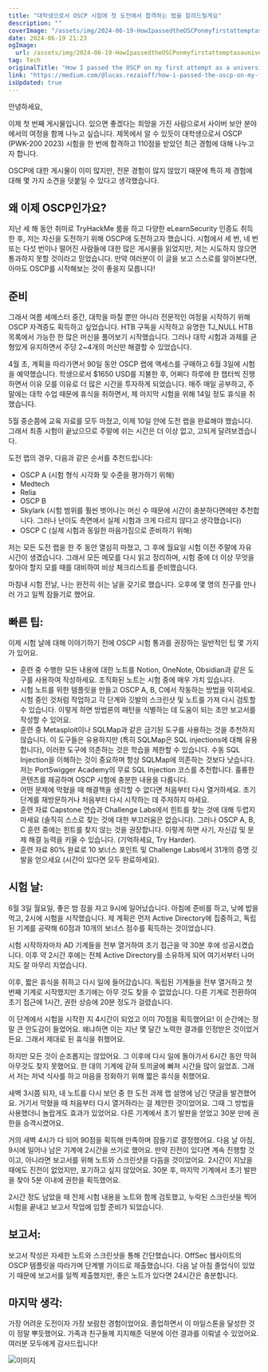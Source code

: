 ```yaml
---
title: "대학생으로서 OSCP 시험에 첫 도전에서 합격하는 법을 알려드릴게요"
description: ""
coverImage: "/assets/img/2024-06-19-HowIpassedtheOSCPonmyfirstattemptasauniversitystudent_0.png"
date: 2024-06-19 21:23
ogImage:
  url: /assets/img/2024-06-19-HowIpassedtheOSCPonmyfirstattemptasauniversitystudent_0.png
tag: Tech
originalTitle: "How I passed the OSCP on my first attempt as a university student."
link: "https://medium.com/@lucas.rezaioff/how-i-passed-the-oscp-on-my-first-attempt-as-a-university-student-8a802c954c84"
isUpdated: true
---
```


안녕하세요,

이제 첫 번째 게시물입니다. 있으면 좋겠다는 희망을 가진 사람으로서 사이버 보안 분야에서의 여정을 함께 나누고 싶습니다. 제목에서 알 수 있듯이 대학생으로서 OSCP (PWK-200 2023) 시험을 한 번에 합격하고 110점을 받았던 최근 경험에 대해 나누고자 합니다.

OSCP에 대한 게시물이 이미 많지만, 전문 경험이 많지 않았기 때문에 특히 제 경험에 대해 몇 가지 소견을 덧붙일 수 있다고 생각했습니다.

## 왜 이제 OSCP인가요?

<!-- cozy-coder - 수평 -->

<ins class="adsbygoogle"
     style="display:block"
     data-ad-client="ca-pub-4877378276818686"
     data-ad-slot="1107185301"
     data-ad-format="auto"
     data-full-width-responsive="true"></ins>

<script>
     (adsbygoogle = window.adsbygoogle || []).push({});
</script>

지난 세 해 동안 취미로 TryHackMe 룸을 하고 다양한 eLearnSecurity 인증도 취득한 후, 저는 자신을 도전하기 위해 OSCP에 도전하고자 했습니다. 시험에서 세 번, 네 번 또는 다섯 번이나 떨어진 사람들에 대한 많은 게시물을 읽었지만, 저는 시도하지 않으면 통과하지 못할 것이라고 믿었습니다. 만약 여러분이 이 글을 보고 스스로를 알아본다면, 아마도 OSCP를 시작해보는 것이 좋을지 모릅니다!

## 준비

그래서 여름 세메스터 중간, 대학을 마칠 뿐만 아니라 전문적인 여정을 시작하기 위해 OSCP 자격증도 획득하고 싶었습니다. HTB 구독을 시작하고 유명한 TJ_NULL HTB 목록에서 가능한 한 많은 머신을 풀어보기 시작했습니다. 그러나 대학 시험과 과제를 균형있게 유지하면서 주당 2~4개의 머신만 해결할 수 있었습니다.

4월 초, 계획을 따라가면서 90일 동안 OSCP 랩에 액세스를 구매하고 6월 3일에 시험을 예약했습니다. 학생으로서 $1650 USD를 지불한 후, 어쩌다 하루에 한 챕터씩 진행하면서 이유 모를 이유로 더 많은 시간을 투자하게 되었습니다. 매주 매일 공부하고, 주말에는 대학 수업 때문에 휴식을 취하면서, 제 마지막 시험을 위해 14일 정도 휴식을 취했습니다.

<!-- cozy-coder - 수평 -->

<ins class="adsbygoogle"
     style="display:block"
     data-ad-client="ca-pub-4877378276818686"
     data-ad-slot="1107185301"
     data-ad-format="auto"
     data-full-width-responsive="true"></ins>

<script>
     (adsbygoogle = window.adsbygoogle || []).push({});
</script>

5월 중순쯤에 교육 자료를 모두 마쳤고, 이제 10일 안에 도전 랩을 완료해야 했습니다. 그래서 최종 시험이 끝났으므로 주말에 쉬는 시간은 더 이상 없고, 고되게 달려보겠습니다.

도전 랩의 경우, 다음과 같은 순서를 추천드립니다:

- OSCP A (시험 형식 시각화 및 수준을 평가하기 위해)
- Medtech
- Relia
- OSCP B
- Skylark (시험 범위를 훨씬 벗어나는 머신 수 때문에 시간이 충분하다면에만 추천합니다. 그러나 난이도 측면에서 실제 시험과 크게 다르지 않다고 생각했습니다)
- OSCP C (실제 시험과 동일한 마음가짐으로 준비하기 위해)

저는 모든 도전 랩을 한 주 동안 열심히 마쳤고, 그 후에 월요일 시험 이전 주말에 자유 시간이 생겼습니다. 그래서 모든 메모를 다시 읽고 정리하며, 시험 중에 더 이상 무엇을 찾아야 할지 모를 때를 대비하여 비상 체크리스트를 준비했습니다.

<!-- cozy-coder - 수평 -->

<ins class="adsbygoogle"
     style="display:block"
     data-ad-client="ca-pub-4877378276818686"
     data-ad-slot="1107185301"
     data-ad-format="auto"
     data-full-width-responsive="true"></ins>

<script>
     (adsbygoogle = window.adsbygoogle || []).push({});
</script>

마침내 시험 전날, 나는 완전히 쉬는 날을 갖기로 했습니다. 오후에 몇 명의 친구를 만나러 가고 일찍 잠들기로 했어요.

## 빠른 팁:

이제 시험 날에 대해 이야기하기 전에 OSCP 시험 통과를 권장하는 일반적인 팁 몇 가지가 있어요.

- 훈련 중 수행한 모든 내용에 대한 노트를 Notion, OneNote, Obsidian과 같은 도구를 사용하여 작성하세요. 조직화된 노트는 시험 중에 매우 가치 있습니다.
- 시험 노트를 위한 템플릿을 만들고 OSCP A, B, C에서 작동하는 방법을 익히세요. 시험 중인 것처럼 작업하고 각 단계와 깃발의 스크린샷 및 노트를 가져 다시 검토할 수 있습니다. 이렇게 하면 방법론의 패턴을 식별하는 데 도움이 되는 초안 보고서를 작성할 수 있어요.
- 훈련 중 Metasploit이나 SQLMap과 같은 금기된 도구를 사용하는 것을 추천하지 않습니다. 이 도구들은 유용하지만 (특히 SQLMap은 SQL injections에 대해 유용합니다), 이러한 도구에 의존하는 것은 학습을 제한할 수 있습니다. 수동 SQL Injection을 이해하는 것이 중요하며 항상 SQLMap에 의존하는 것보다 낫습니다. 저는 PortSwigger Academy의 무료 SQL Injection 코스를 추천합니다. 훌륭한 콘텐츠를 제공하며 OSCP 시험에 충분한 내용을 다룹니다.
- 어떤 문제에 막혔을 때 해결책을 생각할 수 없다면 처음부터 다시 열거하세요. 초기 단계를 재방문하거나 처음부터 다시 시작하는 데 주저하지 마세요.
- 훈련 자료 Capstone 연습과 Challenge Labs에서 힌트를 찾는 것에 대해 두렵지 마세요 (솔직히 스스로 찾는 것에 대한 부끄러움은 없습니다). 그러나 OSCP A, B, C 훈련 중에는 힌트를 찾지 않는 것을 권장합니다. 이렇게 하면 사기, 자신감 및 문제 해결 능력을 키울 수 있습니다. (기억하세요, Try Harder).
- 훈련 자료 80% 완료로 10 보너스 포인트 및 Challenge Labs에서 31개의 증명 깃발을 얻으세요 (시간이 있다면 모두 완료하세요).

<!-- cozy-coder - 수평 -->

<ins class="adsbygoogle"
     style="display:block"
     data-ad-client="ca-pub-4877378276818686"
     data-ad-slot="1107185301"
     data-ad-format="auto"
     data-full-width-responsive="true"></ins>

<script>
     (adsbygoogle = window.adsbygoogle || []).push({});
</script>

## 시험 날:

6월 3일 월요일, 좋은 밤 잠을 자고 9시에 일어났습니다. 아침에 준비를 하고, 낮에 밥을 먹고, 2시에 시험을 시작했습니다. 제 계획은 먼저 Active Directory에 집중하고, 독립된 기계를 공략해 60점과 10개의 보너스 점수를 획득하는 것이었습니다.

시험 시작하자마자 AD 기계들을 전부 열거하여 초기 접근을 약 30분 후에 성공시켰습니다. 이후 약 2시간 후에는 전체 Active Directory를 소유하게 되어 여기서부터 나머지도 잘 마무리 지었습니다.

이후, 짧은 휴식을 취하고 다시 일에 들어갔습니다. 독립된 기계들을 전부 열거하고 첫 번째 기계로 시작했지만 초기에는 아무 것도 찾을 수 없었습니다. 다른 기계로 전환하여 초기 접근에 1시간, 권한 상승에 20분 정도가 걸렸습니다.

<!-- cozy-coder - 수평 -->

<ins class="adsbygoogle"
     style="display:block"
     data-ad-client="ca-pub-4877378276818686"
     data-ad-slot="1107185301"
     data-ad-format="auto"
     data-full-width-responsive="true"></ins>

<script>
     (adsbygoogle = window.adsbygoogle || []).push({});
</script>

이 단계에서 시험을 시작한 지 4시간이 되었고 이미 70점을 획득했어요! 이 순간에는 정말 큰 안도감이 들었어요. 왜냐하면 이는 지난 몇 달간 노력한 결과를 인정받은 것이었거든요. 그래서 제대로 된 휴식을 취했어요.

하지만 모든 것이 순조롭지는 않았어요. 그 이후에 다시 일에 돌아가서 6시간 동안 막혀 아무것도 찾지 못했어요. 한 대의 기계에 갇혀 토끼굴에 빠져 시간을 많이 잃었죠. 그래서 저는 저녁 식사를 하고 마음을 정화하기 위해 짧은 휴식을 취했어요.

새벽 3시쯤 되자, 내 노트를 다시 보던 중 한 도전 과제 랩 설명에 남긴 댓글을 발견했어요. 거기서 막혔을 때 처음부터 다시 열거하라는 걸 제안한 것이었어요. 그때 그 방법을 사용했더니 놀랍게도 효과가 있었어요. 다른 기계에서 초기 발판을 얻었고 30분 만에 권한을 승격시켰어요.

거의 새벽 4시가 다 되어 90점을 획득해 만족하며 잠들기로 결정했어요. 다음 날 아침, 9시에 일어나 남은 기계에 2시간을 쓰기로 했어요. 만약 진전이 있다면 계속 진행할 것이고, 아니라면 보고서를 위해 노트와 스크린샷을 다듬을 것이었어요. 2시간이 지났을 때에도 진전이 없었지만, 포기하고 싶지 않았어요. 30분 후, 마지막 기계에서 초기 발판을 찾아 5분 이내에 권한을 획득했어요.

<!-- cozy-coder - 수평 -->

<ins class="adsbygoogle"
     style="display:block"
     data-ad-client="ca-pub-4877378276818686"
     data-ad-slot="1107185301"
     data-ad-format="auto"
     data-full-width-responsive="true"></ins>

<script>
     (adsbygoogle = window.adsbygoogle || []).push({});
</script>

2시간 정도 남았을 때 전체 시험 내용을 노트와 함께 검토했고, 누락된 스크린샷을 찍어 시험을 끝내고 보고서 작업에 임할 준비가 되었습니다.

## 보고서:

보고서 작성은 자세한 노트와 스크린샷을 통해 간단했습니다. OffSec 웹사이트의 OSCP 템플릿을 따라가며 단계별 가이드로 제출했습니다. 다음 날 아침 졸업식이 있었기 때문에 보고서를 일찍 제출했지만, 좋은 노트가 있다면 24시간은 충분합니다.

## 마지막 생각:

<!-- cozy-coder - 수평 -->

<ins class="adsbygoogle"
     style="display:block"
     data-ad-client="ca-pub-4877378276818686"
     data-ad-slot="1107185301"
     data-ad-format="auto"
     data-full-width-responsive="true"></ins>

<script>
     (adsbygoogle = window.adsbygoogle || []).push({});
</script>

가장 어려운 도전이자 가장 보람찬 경험이었어요. 졸업하면서 이 마일스톤을 달성한 것이 정말 뿌듯했어요. 가족과 친구들께 지지해준 덕분에 이런 결과를 이뤄낼 수 있었어요. 여러분 모두에게 감사드립니다!

![이미지](/assets/img/2024-06-19-HowIpassedtheOSCPonmyfirstattemptasauniversitystudent_0.png)
